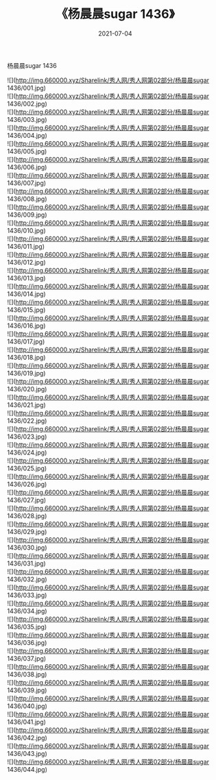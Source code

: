 ﻿---
layout: post
title:  《杨晨晨sugar 1436》
date:   2021-07-04
img: http://img.660000.xyz/Sharelink/秀人网/秀人网第02部分/杨晨晨sugar 1436/000.jpg
categories: [美女, 清纯, 唯美]
---

杨晨晨sugar 1436

  ![](http://img.660000.xyz/Sharelink/秀人网/秀人网第02部分/杨晨晨sugar 1436/001.jpg) <br> ![](http://img.660000.xyz/Sharelink/秀人网/秀人网第02部分/杨晨晨sugar 1436/002.jpg) <br> ![](http://img.660000.xyz/Sharelink/秀人网/秀人网第02部分/杨晨晨sugar 1436/003.jpg) <br> ![](http://img.660000.xyz/Sharelink/秀人网/秀人网第02部分/杨晨晨sugar 1436/004.jpg) <br> ![](http://img.660000.xyz/Sharelink/秀人网/秀人网第02部分/杨晨晨sugar 1436/005.jpg) <br> ![](http://img.660000.xyz/Sharelink/秀人网/秀人网第02部分/杨晨晨sugar 1436/006.jpg) <br> ![](http://img.660000.xyz/Sharelink/秀人网/秀人网第02部分/杨晨晨sugar 1436/007.jpg) <br> ![](http://img.660000.xyz/Sharelink/秀人网/秀人网第02部分/杨晨晨sugar 1436/008.jpg) <br> ![](http://img.660000.xyz/Sharelink/秀人网/秀人网第02部分/杨晨晨sugar 1436/009.jpg) <br> ![](http://img.660000.xyz/Sharelink/秀人网/秀人网第02部分/杨晨晨sugar 1436/010.jpg) <br> ![](http://img.660000.xyz/Sharelink/秀人网/秀人网第02部分/杨晨晨sugar 1436/011.jpg) <br> ![](http://img.660000.xyz/Sharelink/秀人网/秀人网第02部分/杨晨晨sugar 1436/012.jpg) <br> ![](http://img.660000.xyz/Sharelink/秀人网/秀人网第02部分/杨晨晨sugar 1436/013.jpg) <br> ![](http://img.660000.xyz/Sharelink/秀人网/秀人网第02部分/杨晨晨sugar 1436/014.jpg) <br> ![](http://img.660000.xyz/Sharelink/秀人网/秀人网第02部分/杨晨晨sugar 1436/015.jpg) <br> ![](http://img.660000.xyz/Sharelink/秀人网/秀人网第02部分/杨晨晨sugar 1436/016.jpg) <br> ![](http://img.660000.xyz/Sharelink/秀人网/秀人网第02部分/杨晨晨sugar 1436/017.jpg) <br> ![](http://img.660000.xyz/Sharelink/秀人网/秀人网第02部分/杨晨晨sugar 1436/018.jpg) <br> ![](http://img.660000.xyz/Sharelink/秀人网/秀人网第02部分/杨晨晨sugar 1436/019.jpg) <br> ![](http://img.660000.xyz/Sharelink/秀人网/秀人网第02部分/杨晨晨sugar 1436/020.jpg) <br> ![](http://img.660000.xyz/Sharelink/秀人网/秀人网第02部分/杨晨晨sugar 1436/021.jpg) <br> ![](http://img.660000.xyz/Sharelink/秀人网/秀人网第02部分/杨晨晨sugar 1436/022.jpg) <br> ![](http://img.660000.xyz/Sharelink/秀人网/秀人网第02部分/杨晨晨sugar 1436/023.jpg) <br> ![](http://img.660000.xyz/Sharelink/秀人网/秀人网第02部分/杨晨晨sugar 1436/024.jpg) <br> ![](http://img.660000.xyz/Sharelink/秀人网/秀人网第02部分/杨晨晨sugar 1436/025.jpg) <br> ![](http://img.660000.xyz/Sharelink/秀人网/秀人网第02部分/杨晨晨sugar 1436/026.jpg) <br> ![](http://img.660000.xyz/Sharelink/秀人网/秀人网第02部分/杨晨晨sugar 1436/027.jpg) <br> ![](http://img.660000.xyz/Sharelink/秀人网/秀人网第02部分/杨晨晨sugar 1436/028.jpg) <br> ![](http://img.660000.xyz/Sharelink/秀人网/秀人网第02部分/杨晨晨sugar 1436/029.jpg) <br> ![](http://img.660000.xyz/Sharelink/秀人网/秀人网第02部分/杨晨晨sugar 1436/030.jpg) <br> ![](http://img.660000.xyz/Sharelink/秀人网/秀人网第02部分/杨晨晨sugar 1436/031.jpg) <br> ![](http://img.660000.xyz/Sharelink/秀人网/秀人网第02部分/杨晨晨sugar 1436/032.jpg) <br> ![](http://img.660000.xyz/Sharelink/秀人网/秀人网第02部分/杨晨晨sugar 1436/033.jpg) <br> ![](http://img.660000.xyz/Sharelink/秀人网/秀人网第02部分/杨晨晨sugar 1436/034.jpg) <br> ![](http://img.660000.xyz/Sharelink/秀人网/秀人网第02部分/杨晨晨sugar 1436/035.jpg) <br> ![](http://img.660000.xyz/Sharelink/秀人网/秀人网第02部分/杨晨晨sugar 1436/036.jpg) <br> ![](http://img.660000.xyz/Sharelink/秀人网/秀人网第02部分/杨晨晨sugar 1436/037.jpg) <br> ![](http://img.660000.xyz/Sharelink/秀人网/秀人网第02部分/杨晨晨sugar 1436/038.jpg) <br> ![](http://img.660000.xyz/Sharelink/秀人网/秀人网第02部分/杨晨晨sugar 1436/039.jpg) <br> ![](http://img.660000.xyz/Sharelink/秀人网/秀人网第02部分/杨晨晨sugar 1436/040.jpg) <br> ![](http://img.660000.xyz/Sharelink/秀人网/秀人网第02部分/杨晨晨sugar 1436/041.jpg) <br> ![](http://img.660000.xyz/Sharelink/秀人网/秀人网第02部分/杨晨晨sugar 1436/042.jpg) <br> ![](http://img.660000.xyz/Sharelink/秀人网/秀人网第02部分/杨晨晨sugar 1436/043.jpg) <br> ![](http://img.660000.xyz/Sharelink/秀人网/秀人网第02部分/杨晨晨sugar 1436/044.jpg) <br>